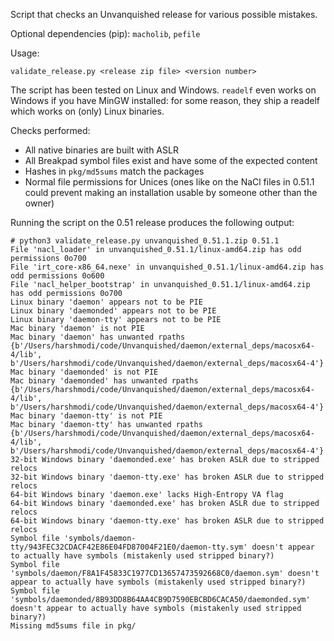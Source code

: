 Script that checks an Unvanquished release for various possible mistakes.

Optional dependencies (pip): `macholib`, `pefile`

Usage:

    validate_release.py <release zip file> <version number>

The script has been tested on Linux and Windows. `readelf` even works on Windows if you have MinGW installed: for some reason, they ship a readelf which works on (only) Linux binaries.

Checks performed:
- All native binaries are built with ASLR
- All Breakpad symbol files exist and have some of the expected content
- Hashes in `pkg/md5sums` match the packages
- Normal file permissions for Unices (ones like on the NaCl files in 0.51.1 could prevent making an installation usable by someone other than the owner)

Running the script on the 0.51 release produces the following output:

    # python3 validate_release.py unvanquished_0.51.1.zip 0.51.1
    File 'nacl_loader' in unvanquished_0.51.1/linux-amd64.zip has odd permissions 0o700
    File 'irt_core-x86_64.nexe' in unvanquished_0.51.1/linux-amd64.zip has odd permissions 0o600
    File 'nacl_helper_bootstrap' in unvanquished_0.51.1/linux-amd64.zip has odd permissions 0o700
    Linux binary 'daemon' appears not to be PIE
    Linux binary 'daemonded' appears not to be PIE
    Linux binary 'daemon-tty' appears not to be PIE
    Mac binary 'daemon' is not PIE
    Mac binary 'daemon' has unwanted rpaths {b'/Users/harshmodi/code/Unvanquished/daemon/external_deps/macosx64-4/lib', b'/Users/harshmodi/code/Unvanquished/daemon/external_deps/macosx64-4'}
    Mac binary 'daemonded' is not PIE
    Mac binary 'daemonded' has unwanted rpaths {b'/Users/harshmodi/code/Unvanquished/daemon/external_deps/macosx64-4/lib', b'/Users/harshmodi/code/Unvanquished/daemon/external_deps/macosx64-4'}
    Mac binary 'daemon-tty' is not PIE
    Mac binary 'daemon-tty' has unwanted rpaths {b'/Users/harshmodi/code/Unvanquished/daemon/external_deps/macosx64-4/lib', b'/Users/harshmodi/code/Unvanquished/daemon/external_deps/macosx64-4'}
    32-bit Windows binary 'daemonded.exe' has broken ASLR due to stripped relocs
    32-bit Windows binary 'daemon-tty.exe' has broken ASLR due to stripped relocs
    64-bit Windows binary 'daemon.exe' lacks High-Entropy VA flag
    64-bit Windows binary 'daemonded.exe' has broken ASLR due to stripped relocs
    64-bit Windows binary 'daemon-tty.exe' has broken ASLR due to stripped relocs
    Symbol file 'symbols/daemon-tty/943FEC32CDACF42E86E04FD87004F21E0/daemon-tty.sym' doesn't appear to actually have symbols (mistakenly used stripped binary?)
    Symbol file 'symbols/daemon/F8A1F45833C1977CD13657473592668C0/daemon.sym' doesn't appear to actually have symbols (mistakenly used stripped binary?)
    Symbol file 'symbols/daemonded/8B93DD8B64AA4CB9D7590EBCBD6CACA50/daemonded.sym' doesn't appear to actually have symbols (mistakenly used stripped binary?)
    Missing md5sums file in pkg/
